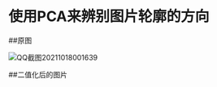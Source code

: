 # 使用PCA来辨别图片轮廓的方向

##原图

![QQ截图20211018001639](https://user-images.githubusercontent.com/42511297/137635877-bbaf5586-fb17-49a0-acde-631f5d699d90.jpg)

##二值化后的图片

